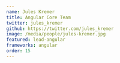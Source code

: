 ```yaml
---
name: Jules Kremer
title: Angular Core Team
twitter: jules_kremer
github: https://twitter.com/jules_kremer
image: /media/people/jules-kremer.jpg
featured: lead-angular
frameworks: angular
order: 15
---
```

